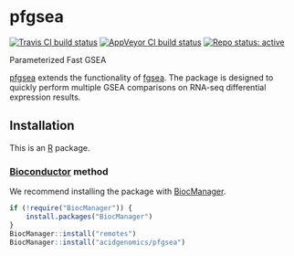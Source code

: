 # pfgsea

[![Travis CI build status](https://travis-ci.com/acidgenomics/pfgsea.svg?branch=master)](https://travis-ci.com/acidgenomics/pfgsea)
[![AppVeyor CI build status](https://ci.appveyor.com/api/projects/status/fa5hpl1hbf4memee/branch/master?svg=true)](https://ci.appveyor.com/project/mjsteinbaugh/pfgsea/branch/master)
[![Repo status: active](https://www.repostatus.org/badges/latest/active.svg)](https://www.repostatus.org/#active)

Parameterized Fast GSEA

[pfgsea][] extends the functionality of [fgsea][]. The package is designed to quickly perform multiple GSEA comparisons on RNA-seq differential expression results.

## Installation

This is an [R][] package.

### [Bioconductor][] method

We recommend installing the package with [BiocManager][].

```r
if (!require("BiocManager")) {
    install.packages("BiocManager")
}
BiocManager::install("remotes")
BiocManager::install("acidgenomics/pfgsea")
```

[BiocManager]: https://cran.r-project.org/package=BiocManager
[Bioconductor]: https://bioconductor.org/
[fgsea]: https://bioconductor.org/packages/fgsea/
[pfgsea]: https://pfgsea.acidgenomics.com/
[R]: https://www.r-project.org
